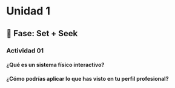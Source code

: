 # Unidad 1

## 🔎 Fase: Set + Seek

### Actividad 01

#### ¿Qué es un sistema físico interactivo?

#### ¿Cómo podrías aplicar lo que has visto en tu perfil profesional?
